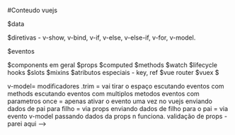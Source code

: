 #Conteudo vuejs

$data

$diretivas - v-show, v-bind, v-if, v-else, v-else-if, v-for, v-model.

$eventos

$components em geral
$props
$computed
$methods
$watch
$lifecycle hooks
$slots
$mixins
$atributos especiais - key, ref
$vue router
$vuex
$


v-model= 
modificadores .trim = vai tirar o espaço
escutando eventos com methods
 escutando eventos com multiplos metodos
 eventos com parametros
once = apenas ativar o evento uma vez no vuejs
enviando dados de pai para filho = via props
enviando dados de filho para o pai = via evento
v-model passando dados da props n funciona.
validação de props - parei aqui
 -->
